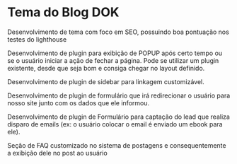 # Tema do Blog DOK
Desenvolvimento de tema com foco em SEO, possuindo boa pontuação nos testes do lighthouse

Desenvolvimento de plugin para exibição de POPUP após certo tempo ou se o usuário iniciar a ação de fechar a página. Pode se utilizar um plugin existente, desde que seja bom e consiga chegar no layout definido.

Desenvolvimento de plugin de sidebar para linkagem customizável.

Desenvolvimento de plugin de formulário que irá redirecionar o usuário para nosso site junto com os dados que ele informou.

Desenvolvimento de plugin de Formulário para captação do lead que realiza disparo de emails (ex: o usuário colocar o email é enviado um ebook para ele).

Seção de FAQ customizado no sistema de postagens e consequentemente a exibição dele no post ao usuário
